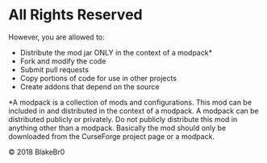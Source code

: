 # All Rights Reserved

However, you are allowed to:
- Distribute the mod jar ONLY in the context of a modpack*
- Fork and modify the code
- Submit pull requests
- Copy portions of code for use in other projects
- Create addons that depend on the source

*A modpack is a collection of mods and configurations. This mod can be included in and distributed in the context of a modpack. A modpack can be distributed publicly or privately. Do not publicly distribute this mod in anything other than a modpack. Basically the mod should only be downloaded from the CurseForge project page or a modpack.

© 2018 BlakeBr0

